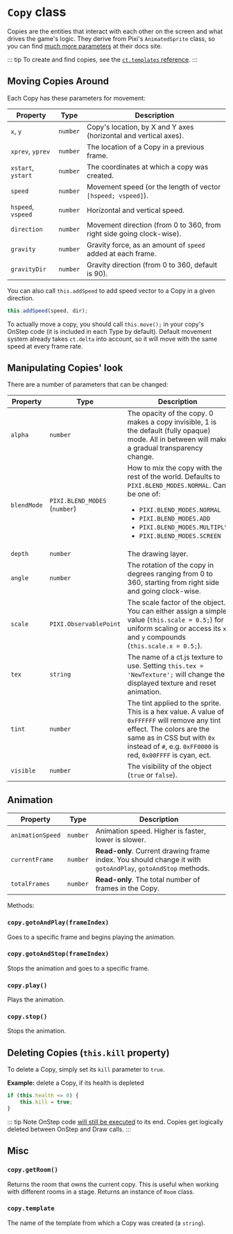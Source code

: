 # `Copy` class

Copies are the entities that interact with each other on the screen and what drives the game's logic. They derive from Pixi's `AnimatedSprite` class, so you can find [much more parameters](https://pixijs.download/release/docs/PIXI.AnimatedSprite.html) at their docs site.

::: tip
To create and find copies, see the [`ct.templates` reference](ct.templates.html).
:::

## Moving Copies Around

Each Copy has these parameters for movement:

Property | Type | Description
-|-|-
`x`, `y` | `number` | Copy's location, by X and Y axes (horizontal and vertical axes).
`xprev`, `yprev` | `number` | The location of a Copy in a previous frame.
`xstart`, `ystart` | `number` | The coordinates at which a copy was created.
`speed` | `number` | Movement speed (or the length of vector `[hspeed; vspeed]`).
`hspeed`, `vspeed` | `number` | Horizontal and vertical speed.
`direction` | `number` | Movement direction (from 0 to 360, from right side going clock-wise).
`gravity` | `number` | Gravity force, as an amount of `speed` added at each frame.
`gravityDir` | `number` | Gravity direction (from 0 to 360, default is 90).

You can also call `this.addSpeed` to add speed vector to a Copy in a given direction.

```js
this.addSpeed(speed, dir);
```

To actually move a copy, you should call `this.move();` in your copy's OnStep code (it is included in each Type by default). Default movement system already takes `ct.delta` into account, so it will move with the same speed at every frame rate.

## Manipulating Copies' look

There are a number of parameters that can be changed:

|Property | Type | Description|
|-|-|-|
|`alpha` | `number` | The opacity of the copy. 0 makes a copy invisible, 1 is the default (fully opaque) mode. All in between will make a gradual transparency change.|
|`blendMode` | `PIXI.BLEND_MODES` (`number`) | How to mix the copy with the rest of the world. Defaults to `PIXI.BLEND_MODES.NORMAL`. Can be one of: <ul><li>`PIXI.BLEND_MODES.NORMAL`</li> <li>`PIXI.BLEND_MODES.ADD`</li> <li>`PIXI.BLEND_MODES.MULTIPLY`</li><li>`PIXI.BLEND_MODES.SCREEN`</li></ul>|
|`depth` | `number` | The drawing layer.|
|`angle` | `number` | The rotation of the copy in degrees ranging from 0 to 360, starting from right side and going clock-wise.|
|`scale` | `PIXI.ObservablePoint` | The scale factor of the object. You can either assign a simple value (`this.scale = 0.5;`) for uniform scaling or access its `x` and `y` compounds (`this.scale.x = 0.5;`).|
|`tex` | `string` | The name of a ct.js texture to use. Setting `this.tex = 'NewTexture';` will change the displayed texture and reset animation. |
|`tint` | `number` | The tint applied to the sprite. This is a hex value. A value of `0xFFFFFF` will remove any tint effect. The colors are the same as in CSS but with `0x` instead of `#`, e.g. `0xFF0000` is red, `0x00FFFF` is cyan, ect.|
|`visible` | `number` | The visibility of the object (`true` or `false`).|

## Animation

|Property | Type | Description|
|-|-|-|
|`animationSpeed` | `number` | Animation speed. Higher is faster, lower is slower.|
|`currentFrame` | `number` | **Read-only**. Current drawing frame index. You should change it with `gotoAndPlay`, `gotoAndStop` methods.|
|`totalFrames` | `number` | **Read-only**. The total number of frames in the Copy.|

Methods:

### `copy.gotoAndPlay(frameIndex)`

Goes to a specific frame and begins playing the animation.

### `copy.gotoAndStop(frameIndex)`

Stops the animation and goes to a specific frame.

### `copy.play()`

Plays the animation.

### `copy.stop()`

Stops the animation.


## Deleting Copies (`this.kill` property)

To delete a Copy, simply set its `kill` parameter to `true`.

**Example:** delete a Copy, if its health is depleted

```js
if (this.health <= 0) {
    this.kill = true;
}
```

::: tip Note
OnStep code [will still be executed](ct.html#Event-sequence) to its end. Copies get logically deleted between OnStep and Draw calls.
:::

## Misc

### `copy.getRoom()`

Returns the room that owns the current copy. This is useful when working with different rooms in a stage. Returns an instance of `Room` class.

### `copy.template`

The name of the template from which a Copy was created (a `string`).